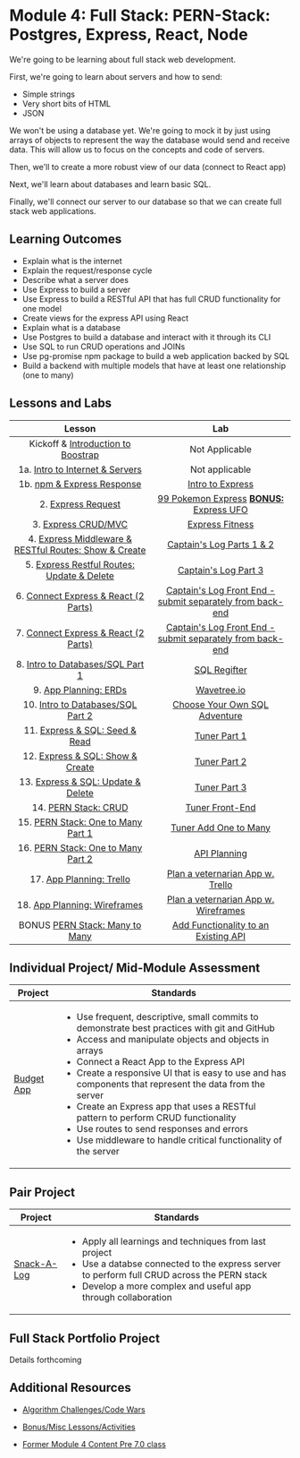 # Module 4: Full Stack: PERN-Stack: Postgres, Express, React, Node

We're going to be learning about full stack web development.

First, we're going to learn about servers and how to send:

- Simple strings
- Very short bits of HTML
- JSON

We won't be using a database yet. We're going to mock it by just using arrays of objects to represent the way the database would send and receive data. This will allow us to focus on the concepts and code of servers.

Then, we'll to create a more robust view of our data (connect to React app)

Next, we'll learn about databases and learn basic SQL.

Finally, we'll connect our server to our database so that we can create full stack web applications.

## Learning Outcomes

- Explain what is the internet
- Explain the request/response cycle
- Describe what a server does
- Use Express to build a server
- Use Express to build a RESTful API that has full CRUD functionality for one model
- Create views for the express API using React
- Explain what is a database
- Use Postgres to build a database and interact with it through its CLI
- Use SQL to run CRUD operations and JOINs
- Use pg-promise npm package to build a web application backed by SQL
- Build a backend with multiple models that have at least one relationship (one to many)

## Lessons and Labs

|                                                 Lesson                                                 |                                                                           Lab                                                                           |
| :----------------------------------------------------------------------------------------------------: | :-----------------------------------------------------------------------------------------------------------------------------------------------------: |
| Kickoff & [Introduction to Boostrap](https://github.com/joinpursuit/Intro-to-Bootstrap-CSS-Code-Along) |                                                                     Not Applicable                                                                      |
|              1a. [Intro to Internet & Servers](./intro-to-internet-and-servers/README.md)              |                                                                     Not applicable                                                                      |
|                  1b. [npm & Express Response](./intro-to-express-response/README.md)                   |                                           [Intro to Express](https://github.com/joinpursuit/intro-to-express)                                           |
|                       2. [Express Request](./intro-to-express-request/README.md)                       |      [99 Pokemon Express](https://github.com/joinpursuit/99-pokemon-express) [**BONUS:** Express UFO](https://github.com/joinpursuit/express-ufo)       |
|                     3. [Express CRUD/MVC](./express-rest-crud-mvc-index/README.md)                     |                                       [Express Fitness](https://github.com/joinpursuit/express-fitness)                                        |
|     4. [Express Middleware & RESTful Routes: Show & Create](./express-rest-show-create/README.md)      |                                        [Captain's Log Parts 1 & 2](https://github.com/joinpursuit/captains-log)                                         |
|          5. [Express Restful Routes: Update & Delete](./express-rest-delete-update/README.md)          |                                       [Captain's Log Part 3](https://github.com/joinpursuit/captains-log#part-3)                                        |
|               6. [Connect Express & React (2 Parts)](./express-connect-react/README.md)                |                     [Captain's Log Front End - submit separately from back-end](https://github.com/joinpursuit/captains-log-react)                      |
|               7. [Connect Express & React (2 Parts)](./express-connect-react/README.md)                |                     [Captain's Log Front End - submit separately from back-end](https://github.com/joinpursuit/captains-log-react)                      |
|                  8. [Intro to Databases/SQL Part 1](./intro-to-sql-part-1/README.md)                   |                                               [SQL Regifter](https://github.com/joinpursuit/sql-regifter)                                               |
|                         9. [App Planning: ERDs](./app-planning-erds/README.md)                         |                                                  [Wavetree.io](./app-planning-erds/activity/README.md)                                                  |
|                  10. [Intro to Databases/SQL Part 2](./intro-to-sql-part-2/README.md)                  | [Choose Your Own SQL Adventure](https://github.com/joinpursuit/Pursuit-Core-Web/blob/master/full_stack_express/intro-to-sql-part-2/README2.md#lab-time) |
|                  11. [Express & SQL: Seed & Read](./express-sql-seed-read/README.md)                   |                                           [Tuner Part 1](https://github.com/joinpursuit/tuner-full-stack-app)                                           |
|                12. [Express & SQL: Show & Create](./express-sql-create-show/README.md)                 |                                       [Tuner Part 2](https://github.com/joinpursuit/tuner-full-stack-app#part-2)                                        |
|              13. [Express & SQL: Update & Delete](./express-sql-delete-update/README.md)               |                                       [Tuner Part 3](https://github.com/joinpursuit/tuner-full-stack-app#part-3)                                        |
|                             14. [PERN Stack: CRUD](./pern-crud/README.md)                              |                              [Tuner Front-End](https://github.com/joinpursuit/tuner-full-stack-app/blob/main/README-FE.md)                              |
|                  15. [PERN Stack: One to Many Part 1](./pern-one-to-many-1/README.md)                  |            [Tuner Add One to Many](https://github.com/joinpursuit/tuner-full-stack-app#bonus-part-5-part-4-is-a-react-app-see-other-readme)             |
|                  16. [PERN Stack: One to Many Part 2](./pern-one-to-many-2/README.md)                  |                                             [API Planning](https://github.com/joinpursuit/api-planning-lab)                                             |
|                      17. [App Planning: Trello](./app-planning-trello/README.md)                       |                                      [Plan a veternarian App w. Trello](./app-planning-trello/activity/README.md)                                       |
|                  18. [App Planning: Wireframes](./app-planning-wireframes/README.md)                   |                                  [Plan a veternarian App w. Wireframes](./app-planning-wireframes/activity/README.md)                                   |
|                    BONUS [PERN Stack: Many to Many](./pern-many-to-many/README.md)                     |                             [Add Functionality to an Existing API](https://github.com/joinpursuit/resource-photography-api)                             |

## Individual Project/ Mid-Module Assessment

| Project                                                                   | Standards                                                                                                                                                                                                                                                                                                                                                                                                                                                                                                                                                |
| ------------------------------------------------------------------------- | -------------------------------------------------------------------------------------------------------------------------------------------------------------------------------------------------------------------------------------------------------------------------------------------------------------------------------------------------------------------------------------------------------------------------------------------------------------------------------------------------------------------------------------------------------- |
| [Budget App](https://github.com/joinpursuit/budgeting-app-project-prompt) | <ul><li>Use frequent, descriptive, small commits to demonstrate best practices with git and GitHub</li><li> Access and manipulate objects and objects in arrays</li><li>Connect a React App to the Express API</li><li>Create a responsive UI that is easy to use and has components that represent the data from the server</li><li> Create an Express app that uses a RESTful pattern to perform CRUD functionality </li><li> Use routes to send responses and errors</li><li> Use middleware to handle critical functionality of the server</li></ul> |

## Pair Project

| Project                                                   | Standards                                                                                                                                                                                                                                   |
| --------------------------------------------------------- | ------------------------------------------------------------------------------------------------------------------------------------------------------------------------------------------------------------------------------------------- |
| [Snack-A-Log](https://github.com/joinpursuit/snack-a-log) | <ul><li>Apply all learnings and techniques from last project</li><li>Use a databse connected to the express server to perform full CRUD across the PERN stack</li><li>Develop a more complex and useful app through collaboration</li></ul> |

## Full Stack Portfolio Project

Details forthcoming

## Additional Resources

- [Algorithm Challenges/Code Wars](https://github.com/joinpursuit/Pursuit-Core-Web/tree/master/full-stack-express/algorithm-challenges)
- [Bonus/Misc Lessons/Activities](https://github.com/joinpursuit/Pursuit-Core-Web/tree/master/advanced_or_misc/bonus_module_4)

- [Former Module 4 Content Pre 7.0 class](../node/)
